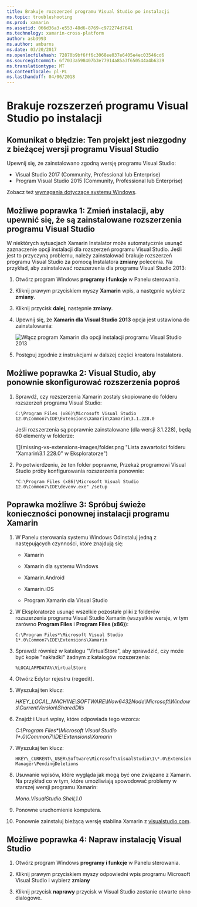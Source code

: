 ```yaml
---
title: Brakuje rozszerzeń programu Visual Studio po instalacji
ms.topic: troubleshooting
ms.prod: xamarin
ms.assetid: 066d36a3-e553-48d6-8769-c972274d7641
ms.technology: xamarin-cross-platform
author: asb3993
ms.author: amburns
ms.date: 03/20/2017
ms.openlocfilehash: 72870b9bf6ff6c3068ee037e6405e4ec03546cd6
ms.sourcegitcommit: 6f7033a598407b3e77914a85a3f650544a4b6339
ms.translationtype: MT
ms.contentlocale: pl-PL
ms.lasthandoff: 04/06/2018
---
```

# <a name="missing-visual-studio-extensions-after-installation"></a>Brakuje rozszerzeń programu Visual Studio po instalacji

## <a name="error-message-this-project-is-incompatible-with-the-current-edition-of-visual-studio"></a>Komunikat o błędzie: Ten projekt jest niezgodny z bieżącej wersji programu Visual Studio

Upewnij się, że zainstalowano zgodną wersję programu Visual Studio:

-   Visual Studio 2017 (Community, Professional lub Enterprise)
-   Program Visual Studio 2015 (Community, Professional lub Enterprise)

Zobacz też [wymagania dotyczące systemu Windows](~/cross-platform/get-started/requirements.md#windows).

## <a name="possible-fix-1-change-the-installation-to-make-sure-the-visual-studio-extensions-are-installed"></a>Możliwe poprawka 1: Zmień instalacji, aby upewnić się, że są zainstalowane rozszerzenia programu Visual Studio

W niektórych sytuacjach Xamarin Instalator może automatycznie usunąć zaznaczenie opcji instalacji dla rozszerzeń programu Visual Studio. Jeśli jest to przyczyną problemu, należy zainstalować brakuje rozszerzeń programu Visual Studio za pomocą Instalatora **zmiany** polecenia. Na przykład, aby zainstalować rozszerzenia dla programu Visual Studio 2013:

1. Otwórz program Windows **programy i funkcje** w Panelu sterowania.

2. Kliknij prawym przyciskiem myszy **Xamarin** wpis, a następnie wybierz **zmiany**.

3. Kliknij przycisk **dalej**, następnie **zmiany**.

4. Upewnij się, że **Xamarin dla Visual Studio 2013** opcja jest ustawiona do zainstalowania:

    ![](missing-vs-extensions-images/installer.png "Włącz program Xamarin dla opcji instalacji programu Visual Studio 2013")

5. Postępuj zgodnie z instrukcjami w dalszej części kreatora Instalatora.

## <a name="possible-fix-2-ask-visual-studio-to-set-up-the-extensions-again"></a>Możliwe poprawka 2: Visual Studio, aby ponownie skonfigurować rozszerzenia poproś

1. Sprawdź, czy rozszerzenia Xamarin zostały skopiowane do folderu rozszerzeń programu Visual Studio:

    `C:\Program Files (x86)\Microsoft Visual Studio 12.0\Common7\IDE\Extensions\Xamarin\Xamarin\3.1.228.0`

    Jeśli rozszerzenia są poprawnie zainstalowane (dla wersji 3.1.228), będą 60 elementy w folderze:


    ![](missing-vs-extensions-images/folder.png "Lista zawartości folderu "Xamarin\3.1.228.0" w Eksploratorze")

2. Po potwierdzeniu, że ten folder poprawne, Przekaż programowi Visual Studio próby konfigurowania rozszerzenia ponownie:

    `"C:\Program Files (x86)\Microsoft Visual Studio 12.0\Common7\IDE\devenv.exe" /setup`

## <a name="possible-fix-3-try-a-fresh-reinstall-of-xamarin"></a>Poprawka możliwe 3: Spróbuj świeże konieczności ponownej instalacji programu Xamarin

1.  W Panelu sterowania systemu Windows Odinstaluj jedną z następujących czynności, które znajdują się:

    *   Xamarin

    *   Xamarin dla systemu Windows

    *   Xamarin.Android

    *   Xamarin.iOS

    *   Program Xamarin dla Visual Studio

2.  W Eksploratorze usunąć wszelkie pozostałe pliki z folderów rozszerzenia programu Visual Studio Xamarin (wszystkie wersje, w tym zarówno **Program Files** i **Program Files (x86)**):

    `C:\Program Files*\Microsoft Visual Studio 1*.0\Common7\IDE\Extensions\Xamarin`

3.  Sprawdź również w katalogu "VirtualStore", aby sprawdzić, czy może być kopie "nakładki" żadnym z katalogów rozszerzenia:

    `%LOCALAPPDATA%\VirtualStore`

4.  Otwórz Edytor rejestru (regedit).

5.  Wyszukaj ten klucz:

    _HKEY\_LOCAL\_MACHINE\SOFTWARE\Wow6432Node\Microsoft\Windows\CurrentVersion\SharedDlls_

6.  Znajdź i Usuń wpisy, które odpowiada tego wzorca:

    _C:\Program Files\*\Microsoft Visual Studio 1\*.0\Common7\IDE\Extensions\Xamarin_

7.  Wyszukaj ten klucz:

    `HKEY\_CURRENT\_USER\Software\Microsoft\VisualStudio\1\*.0\ExtensionManager\PendingDeletions`

8.  Usuwanie wpisów, które wygląda jak mogą być one związane z Xamarin. Na przykład co w tym, które umożliwiają spowodować problemy w starszej wersji programu Xamarin:

    _Mono.VisualStudio.Shell,1.0_

9.  Ponowne uruchomienie komputera.

10.  Ponownie zainstaluj bieżącą wersję stabilna Xamarin z [visualstudio.com](https://visualstudio.com/xamarin).

## <a name="possible-fix-4-repair-visual-studio-installation"></a>Możliwe poprawka 4: Napraw instalację Visual Studio

1.  Otwórz program Windows **programy i funkcje** w Panelu sterowania.

2.  Kliknij prawym przyciskiem myszy odpowiedni wpis programu Microsoft Visual Studio i wybierz **zmiany**

3.  Kliknij przycisk **naprawy** przycisk w Visual Studio zostanie otwarte okno dialogowe.
